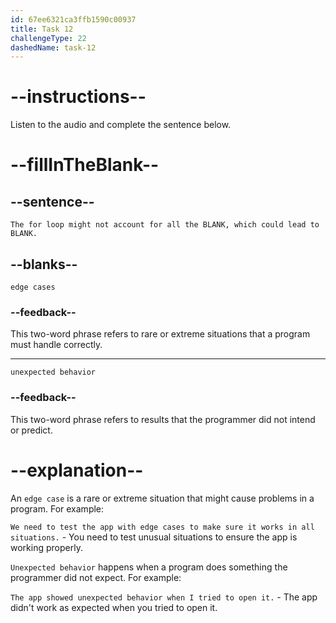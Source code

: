 ```yaml
---
id: 67ee6321ca3ffb1590c00937
title: Task 12
challengeType: 22
dashedName: task-12
---
```


<!-- (audio) Sophie: The for loop might not account for all the edge cases, which could lead to unexpected behavior. -->

# --instructions--

Listen to the audio and complete the sentence below.

# --fillInTheBlank--

## --sentence--

`The for loop might not account for all the BLANK, which could lead to BLANK.`

## --blanks--

`edge cases`

### --feedback--

This two-word phrase refers to rare or extreme situations that a program must handle correctly.

---

`unexpected behavior`

### --feedback--

This two-word phrase refers to results that the programmer did not intend or predict.

# --explanation--

An `edge case` is a rare or extreme situation that might cause problems in a program. For example:

`We need to test the app with edge cases to make sure it works in all situations.` - You need to test unusual situations to ensure the app is working properly.

`Unexpected behavior` happens when a program does something the programmer did not expect. For example:

`The app showed unexpected behavior when I tried to open it.` - The app didn't work as expected when you tried to open it.
